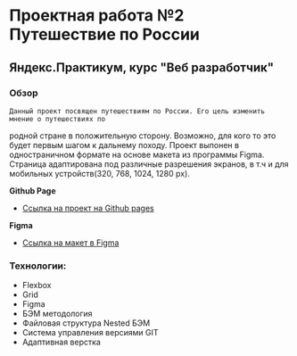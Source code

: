 # Проектная работа №2 Путешествие по России
## Яндекс.Практикум, курс "Веб разработчик"

### Обзор

	Данный проект посвящен путешествиям по России. Его цель изменить мнение о путешествиях по 
 родной стране в положительную сторону. Возможно, для кого то это будет первым шагом к дальнему походу.
Проект выпонен в одностраничном формате на основе макета из программы Figma. Страница адаптирована 
под различные разрешения экранов, в т.ч и для мобильных устройств(320, 768, 1024, 1280 px).

**Github Page**

* [Ссылка на проект на Github pages](https://www.figma.com/file/5S2WSbEFL6awjVWJ0NWL8Q/Sprint-3_-Russia-_-desktop-mobile?node-id=28503%3A0)

**Figma**

* [Ссылка на макет в Figma](https://www.figma.com/file/5S2WSbEFL6awjVWJ0NWL8Q/Sprint-3_-Russia-_-desktop-mobile?node-id=28503%3A0)

### Технологии:
 * Flexbox
 * Grid
 * Figma
 * БЭМ методология
 * Файловая структура Nested БЭМ
 * Система управления версиями GIT
 * Адаптивная верстка


